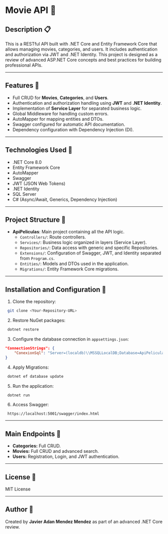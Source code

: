 # Movie API 🎥

## Description 📋
This is a RESTful API built with .NET Core and Entity Framework Core that allows managing movies, categories, and users. It includes authentication and authorization via JWT and .NET Identity. This project is designed as a review of advanced ASP.NET Core concepts and best practices for building professional APIs.

---

## Features 🚀
- Full CRUD for **Movies**, **Categories**, and **Users**.
- Authentication and authorization handling using **JWT** and **.NET Identity**.
- Implementation of **Service Layer** for separated business logic.
- Global Middleware for handling custom errors.
- AutoMapper for mapping entities and DTOs.
- Swagger configured for automatic API documentation.
- Dependency configuration with Dependency Injection (DI).

---

## Technologies Used 🔧
- .NET Core 8.0
- Entity Framework Core
- AutoMapper
- Swagger
- JWT (JSON Web Tokens)
- .NET Identity
- SQL Server
- C# (Async/Await, Generics, Dependency Injection)

---

## Project Structure 📂
- **ApiPeliculas**: Main project containing all the API logic.
  - `Controllers/`: Route controllers.
  - `Services/`: Business logic organized in layers (Service Layer).
  - `Repositories/`: Data access with generic and specific Repositories.
  - `Extensions/`: Configuration of Swagger, JWT, and Identity separated from `Program.cs`.
  - `Entities/`: Models and DTOs used in the application.
  - `Migrations/`: Entity Framework Core migrations.

---

## Installation and Configuration 🔨
1. Clone the repository:
```bash
 git clone <Your-Repository-URL>
```

2. Restore NuGet packages:
```bash
 dotnet restore
```

3. Configure the database connection in `appsettings.json`:
```json
"ConnectionStrings": {
    "ConexionSql": "Server=(localdb)\\MSSQLLocalDB;Database=ApiPeliculasDB;Trusted_Connection=True;"
}
```

4. Apply Migrations:
```bash
 dotnet ef database update
```

5. Run the application:
```bash
 dotnet run
```

6. Access Swagger:
```
 https://localhost:5001/swagger/index.html
```

---

## Main Endpoints 📌
- **Categories:** Full CRUD.
- **Movies:** Full CRUD and advanced search.
- **Users:** Registration, Login, and JWT authentication.

---

## License 📜
MIT License

---

## Author 💼
Created by **Javier Adan Mendez Mendez** as part of an advanced .NET Core review.

